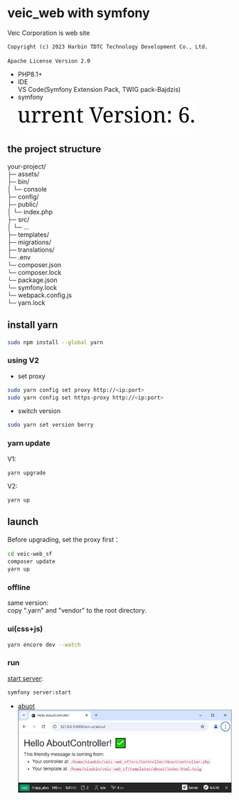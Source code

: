 veic_web with symfony
===
Veic Corporation is web site

```
Copyright (c) 2023 Harbin TDTC Technology Development Co., Ltd.

Apache License Version 2.0
```

- PHP8.1+
- IDE    
VS Code(Symfony Extension Pack, TWIG pack-Bajdzis)
- symfony    
[![Current Version: v6.4](https://github.com/tdtc-hrb/veic-web_sf6/blob/main/docs/sf_version.svg)](https://symfony.com/releases)

## the project structure

your-project/    
├─ assets/    
├─ bin/    
│  └─ console    
├─ config/    
├─ public/    
│  └─ index.php    
├─ src/    
│  └─ ...    
├─ templates/    
├─ migrations/    
├─ translations/    
└─ .env    
└─ composer.json    
└─ composer.lock    
└─ package.json    
└─ symfony.lock    
└─ webpack.config.js    
└─ yarn.lock



## install yarn
```bash
sudo npm install --global yarn
```
### using V2
- set proxy
```bash
sudo yarn config set proxy http://<ip:port>
sudo yarn config set https-proxy http://<ip:port>
```
- switch version
```bash
sudo yarn set version berry
```

### yarn update
V1:
```
yarn upgrade
```
V2:
```
yarn up
```

## launch
Before upgrading, set the proxy first：
```bash
cd veic-web_sf
composer update
yarn up
```

### offline
same version:    
copy ".yarn" and "vendor" to the root directory.

### ui(css+js)
```bash
yarn encore dev --watch
```

### run
[start server](https://github.com/symfony-cli/symfony-cli/releases):
```bash
symfony server:start
```
- [abuot](http://127.0.0.1:8000/en-us/about)
![hello](https://github.com/tdtc-hrb/veic-web_sf6/blob/main/public/img/hello_screenshot.png)
